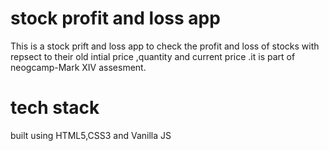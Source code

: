 # stock profit and loss app
This is a stock prift and loss app to check the profit and loss of stocks with repsect to their old intial price ,quantity and current price .it is part of neogcamp-Mark XIV assesment.

# tech stack
built using HTML5,CSS3 and Vanilla JS 
